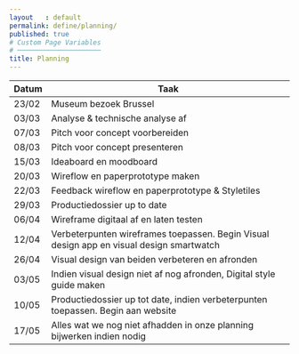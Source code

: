 ```yaml
---
layout   : default
permalink: define/planning/
published: true
# Custom Page Variables
# ─────────────────────
title: Planning
---
```

 
| Datum | Taak                                                                                     |
| ----- | ---------------------------------------------------------------------------------------- |
| 23/02 | Museum bezoek Brussel                                                                    |
| 03/03 | Analyse & technische analyse af                                                          |
| 07/03 | Pitch voor concept voorbereiden                                                          |
| 08/03 | Pitch voor concept presenteren                                                           |
| 15/03 | Ideaboard en moodboard                                                                   |
| 20/03 | Wireflow en paperprototype maken                                                         |
| 22/03 | Feedback wireflow en paperprototype & Styletiles                                         |
| 29/03 | Productiedossier up to date                                                              |
| 06/04 | Wireframe digitaal af en laten testen                                                    |
| 12/04 | Verbeterpunten wireframes toepassen. Begin Visual design app en visual design smartwatch |
| 26/04 | Visual design van beiden verbeteren en afronden                                          |
| 03/05 | Indien visual design niet af nog afronden, Digital style guide maken                     |
| 10/05 | Productiedossier up tot date, indien verbeterpunten toepassen. Begin aan website         |
| 17/05 | Alles wat we nog niet afhadden in onze planning bijwerken indien nodig                   |
